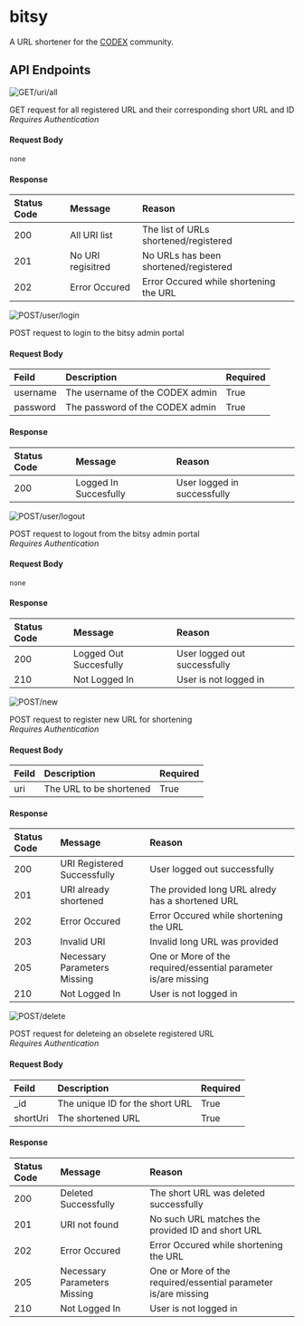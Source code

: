 # bitsy
A URL shortener for the [CODEX](https://www.github.com/codex-iter) community.

## API Endpoints
![GET/uri/all](https://img.shields.io/static/v1?label=GET&message=%2Furi%2Fall&colorB=00cc00&style=flat-square)

GET request for all registered URL and their corresponding short URL and ID
<br>*Requires Authentication*

#### Request Body
`none`

#### Response
| Status Code | Message                      | Reason                                                         |
| :--         | :--------------------------- | :------------------------------------------------------------- |
| 200         | All URI list                 | The list of URLs shortened/registered                          |
| 201         | No URI regisitred            | No URLs has been shortened/registered                          |
| 202         | Error Occured                | Error Occured while shortening the URL                         |

![POST/user/login](https://img.shields.io/static/v1?label=POST&message=%2Fuser%2Flogin&colorB=0000cc&style=flat-square)

POST request to login to the bitsy admin portal

#### Request Body
| Feild        | Description                        | Required |
| :----------- | :--------------------------------- | :------- |
| username     | The username of the CODEX admin    | True     |
| password     | The password of the CODEX admin    | True     |

#### Response
| Status Code | Message                      | Reason                                                         |
| :--         | :--------------------------- | :------------------------------------------------------------- |
| 200         | Logged In Succesfully        | User logged in successfully                                    |

![POST/user/logout](https://img.shields.io/static/v1?label=POST&message=%2Fuser%2Flogout&colorB=0000cc&style=flat-square)

POST request to logout from the bitsy admin portal
<br>*Requires Authentication*

#### Request Body
`none`

#### Response
| Status Code | Message                      | Reason                                                         |
| :--         | :--------------------------- | :------------------------------------------------------------- |
| 200         | Logged Out Succesfully       | User logged out successfully                                   |
| 210         | Not Logged In                | User is not logged in                                          |

![POST/new](https://img.shields.io/static/v1?label=POST&message=%2Fnew&colorB=0000cc&style=flat-square)

POST request to register new URL for shortening
<br>*Requires Authentication*

#### Request Body
| Feild        | Description                        | Required |
| :----------- | :--------------------------------- | :------- |
| uri          | The URL to be shortened            | True     |

#### Response
| Status Code | Message                      | Reason                                                         |
| :--         | :--------------------------- | :------------------------------------------------------------- |
| 200         | URI Registered Successfully  | User logged out successfully                                   |
| 201         | URI already shortened        | The provided long URL alredy has a shortened URL               |
| 202         | Error Occured                | Error Occured while shortening the URL                         |
| 203         | Invalid URI                  | Invalid long URL was provided                                  |
| 205         | Necessary Parameters Missing | One or More of the required/essential parameter is/are missing |
| 210         | Not Logged In                | User is not logged in                                          |

![POST/delete](https://img.shields.io/static/v1?label=POST&message=%2Fdelete&colorB=0000cc&style=flat-square)

POST request for deleteing an obselete registered URL
<br>*Requires Authentication*

#### Request Body
| Feild        | Description                        | Required |
| :----------- | :--------------------------------- | :------- |
| _id          | The unique ID for the short URL    | True     |
| shortUri     | The shortened URL                  | True     |

#### Response
| Status Code | Message                      | Reason                                                         |
| :--         | :--------------------------- | :------------------------------------------------------------- |
| 200         | Deleted Successfully         | The short URL was deleted successfully                         |
| 201         | URI not found                | No such URL matches the provided ID and short URL              |
| 202         | Error Occured                | Error Occured while shortening the URL                         |
| 205         | Necessary Parameters Missing | One or More of the required/essential parameter is/are missing |
| 210         | Not Logged In                | User is not logged in                                          |